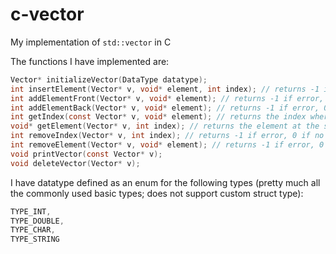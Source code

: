 # c-vector

My implementation of `std::vector` in C

The functions I have implemented are:

```c
Vector* initializeVector(DataType datatype);
int insertElement(Vector* v, void* element, int index); // returns -1 if error, 0 if no error
int addElementFront(Vector* v, void* element); // returns -1 if error, 0 if no error
int addElementBack(Vector* v, void* element); // returns -1 if error, 0 if no error
int getIndex(const Vector* v, void* element); // returns the index where the element is first found
void* getElement(Vector* v, int index); // returns the element at the specified index
int removeIndex(Vector* v, int index); // returns -1 if error, 0 if no error
int removeElement(Vector* v, void* element); // returns -1 if error, 0 if no error
void printVector(const Vector* v);
void deleteVector(Vector* v);
```

I have datatype defined as an enum for the following types (pretty much all the commonly used basic types; does not support custom struct type):

```c
TYPE_INT,
TYPE_DOUBLE,
TYPE_CHAR,
TYPE_STRING
```
